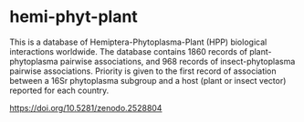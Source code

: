 # hemi-phyt-plant

This is a database of Hemiptera-Phytoplasma-Plant (HPP) biological interactions worldwide. The database contains 1860 records of plant-phytoplasma pairwise associations, and 968 records of insect-phytoplasma pairwise associations. Priority is given to the first record of association between a 16Sr phytoplasma subgroup and a host (plant or insect vector) reported for each country.

https://doi.org/10.5281/zenodo.2528804
